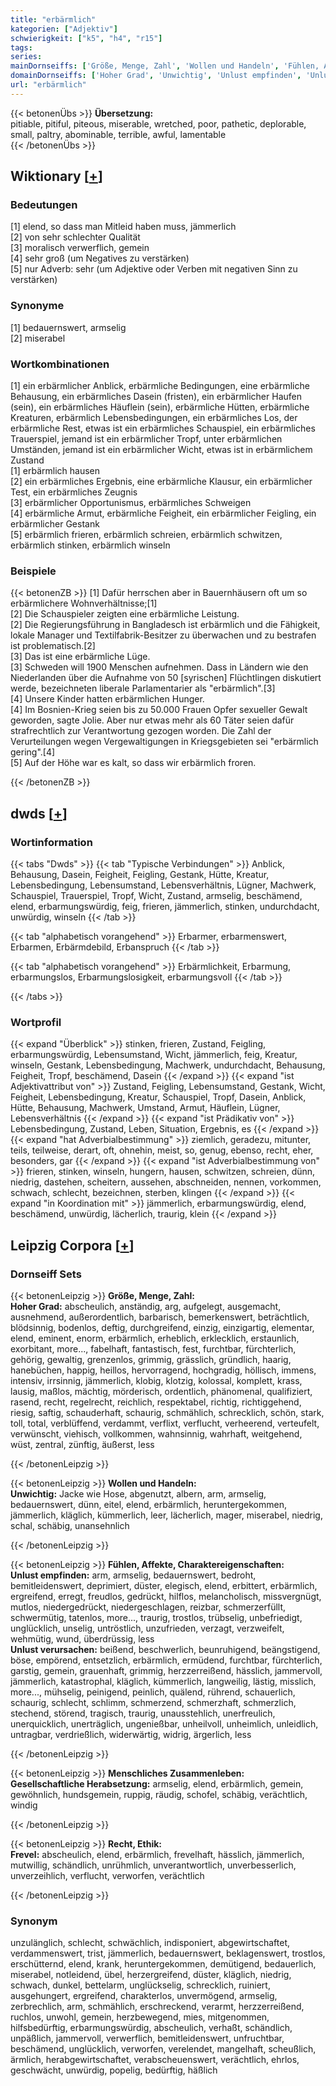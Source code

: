 ```yaml
---
title: "erbärmlich"
kategorien: ["Adjektiv"]
schwierigkeit: ["k5", "h4", "r15"]
tags:
series:
mainDornseiffs: ['Größe, Menge, Zahl', 'Wollen und Handeln', 'Fühlen, Affekte, Charaktereigenschaften', 'Menschliches Zusammenleben', 'Recht, Ethik']
domainDornseiffs: ['Hoher Grad', 'Unwichtig', 'Unlust empfinden', 'Unlust verursachen', 'Gesellschaftliche Herabsetzung', 'Frevel']
url: "erbärmlich"
---
```


{{< betonenÜbs >}}
**Übersetzung:**  
pitiable, pitiful, piteous, miserable, wretched, poor, pathetic, deplorable, small, paltry, abominable, terrible, awful, lamentable  
{{< /betonenÜbs >}}

## Wiktionary [[+](https://de.wiktionary.org/wiki/erbärmlich)]

### Bedeutungen
[1] elend, so dass man Mitleid haben muss, jämmerlich  
[2] von sehr schlechter Qualität  
[3] moralisch verwerflich, gemein  
[4] sehr groß (um Negatives zu verstärken)  
[5] nur Adverb: sehr (um Adjektive oder Verben mit negativen Sinn zu verstärken)  

### Synonyme
[1] bedauernswert, armselig  
[2] miserabel  

### Wortkombinationen
[1] ein erbärmlicher Anblick, erbärmliche Bedingungen, eine erbärmliche Behausung, ein erbärmliches Dasein (fristen), ein erbärmlicher Haufen (sein), ein erbärmliches Häuflein (sein), erbärmliche Hütten, erbärmliche Kreaturen, erbärmlich Lebensbedingungen, ein erbärmliches Los, der erbärmliche Rest, etwas ist ein erbärmliches Schauspiel, ein erbärmliches Trauerspiel, jemand ist ein erbärmlicher Tropf, unter erbärmlichen Umständen, jemand ist ein erbärmlicher Wicht, etwas ist in erbärmlichem Zustand  
[1] erbärmlich hausen  
[2] ein erbärmliches Ergebnis, eine erbärmliche Klausur, ein erbärmlicher Test, ein erbärmliches Zeugnis  
[3] erbärmlicher Opportunismus, erbärmliches Schweigen  
[4] erbärmliche Armut, erbärmliche Feigheit, ein erbärmlicher Feigling, ein erbärmlicher Gestank  
[5] erbärmlich frieren, erbärmlich schreien, erbärmlich schwitzen, erbärmlich stinken, erbärmlich winseln  

### Beispiele
{{< betonenZB >}}
[1] Dafür herrschen aber in Bauernhäusern oft um so erbärmlichere Wohnverhältnisse;[1]  
[2] Die Schauspieler zeigten eine erbärmliche Leistung.  
[2] Die Regierungsführung in Bangladesch ist erbärmlich und die Fähigkeit, lokale Manager und Textilfabrik-Besitzer zu überwachen und zu bestrafen ist problematisch.[2]  
[3] Das ist eine erbärmliche Lüge.  
[3] Schweden will 1900 Menschen aufnehmen. Dass in Ländern wie den Niederlanden über die Aufnahme von 50 [syrischen] Flüchtlingen diskutiert werde, bezeichneten liberale Parlamentarier als "erbärmlich".[3]  
[4] Unsere Kinder hatten erbärmlichen Hunger.  
[4] Im Bosnien-Krieg seien bis zu 50.000 Frauen Opfer sexueller Gewalt geworden, sagte Jolie. Aber nur etwas mehr als 60 Täter seien dafür strafrechtlich zur Verantwortung gezogen worden. Die Zahl der Verurteilungen wegen Vergewaltigungen in Kriegsgebieten sei "erbärmlich gering".[4]  
[5] Auf der Höhe war es kalt, so dass wir erbärmlich froren.  

{{< /betonenZB >}}


## dwds [[+](https://www.dwds.de/wb/erbärmlich)]

### Wortinformation
{{< tabs "Dwds" >}}
{{< tab "Typische Verbindungen" >}}
Anblick, Behausung, Dasein, Feigheit, Feigling, Gestank, Hütte, Kreatur, Lebensbedingung, Lebensumstand, Lebensverhältnis, Lügner, Machwerk, Schauspiel, Trauerspiel, Tropf, Wicht, Zustand, armselig, beschämend, elend, erbarmungswürdig, feig, frieren, jämmerlich, stinken, undurchdacht, unwürdig, winseln
{{< /tab >}}

{{< tab "alphabetisch vorangehend" >}}
Erbarmer, erbarmenswert, Erbarmen, Erbärmdebild, Erbanspruch
{{< /tab >}}

{{< tab "alphabetisch vorangehend" >}}
Erbärmlichkeit, Erbarmung, erbarmungslos, Erbarmungslosigkeit, erbarmungsvoll
{{< /tab >}}

{{< /tabs >}}

### Wortprofil
{{< expand "Überblick" >}} stinken, frieren, Zustand, Feigling, erbarmungswürdig, Lebensumstand, Wicht, jämmerlich, feig, Kreatur, winseln, Gestank, Lebensbedingung, Machwerk, undurchdacht, Behausung, Feigheit, Tropf, beschämend, Dasein {{< /expand >}}
{{< expand "ist Adjektivattribut von" >}} Zustand, Feigling, Lebensumstand, Gestank, Wicht, Feigheit, Lebensbedingung, Kreatur, Schauspiel, Tropf, Dasein, Anblick, Hütte, Behausung, Machwerk, Umstand, Armut, Häuflein, Lügner, Lebensverhältnis {{< /expand >}}
{{< expand "ist Prädikativ von" >}} Lebensbedingung, Zustand, Leben, Situation, Ergebnis, es {{< /expand >}}
{{< expand "hat Adverbialbestimmung" >}} ziemlich, geradezu, mitunter, teils, teilweise, derart, oft, ohnehin, meist, so, genug, ebenso, recht, eher, besonders, gar {{< /expand >}}
{{< expand "ist Adverbialbestimmung von" >}} frieren, stinken, winseln, hungern, hausen, schwitzen, schreien, dünn, niedrig, dastehen, scheitern, aussehen, abschneiden, nennen, vorkommen, schwach, schlecht, bezeichnen, sterben, klingen {{< /expand >}}
{{< expand "in Koordination mit" >}} jämmerlich, erbarmungswürdig, elend, beschämend, unwürdig, lächerlich, traurig, klein {{< /expand >}}

## Leipzig Corpora [[+](https://corpora.uni-leipzig.de/en/res?word=erbärmlich&corpusId=deu_newscrawl-public_2018)]

### Dornseiff Sets
{{< betonenLeipzig >}}
**Größe, Menge, Zahl:**  
**Hoher Grad:** abscheulich, anständig, arg, aufgelegt, ausgemacht, ausnehmend, außerordentlich, barbarisch, bemerkenswert, beträchtlich, blödsinnig, bodenlos, deftig, durchgreifend, einzig, einzigartig, elementar, elend, eminent, enorm, erbärmlich, erheblich, erklecklich, erstaunlich, exorbitant, more..., fabelhaft, fantastisch, fest, furchtbar, fürchterlich, gehörig, gewaltig, grenzenlos, grimmig, grässlich, gründlich, haarig, hanebüchen, happig, heillos, hervorragend, hochgradig, höllisch, immens, intensiv, irrsinnig, jämmerlich, klobig, klotzig, kolossal, komplett, krass, lausig, maßlos, mächtig, mörderisch, ordentlich, phänomenal, qualifiziert, rasend, recht, regelrecht, reichlich, respektabel, richtig, richtiggehend, riesig, saftig, schauderhaft, schaurig, schmählich, schrecklich, schön, stark, toll, total, verblüffend, verdammt, verflixt, verflucht, verheerend, verteufelt, verwünscht, viehisch, vollkommen, wahnsinnig, wahrhaft, weitgehend, wüst, zentral, zünftig, äußerst, less  

{{< /betonenLeipzig >}}


{{< betonenLeipzig >}}
**Wollen und Handeln:**  
**Unwichtig:** Jacke wie Hose, abgenutzt, albern, arm, armselig, bedauernswert, dünn, eitel, elend, erbärmlich, heruntergekommen, jämmerlich, kläglich, kümmerlich, leer, lächerlich, mager, miserabel, niedrig, schal, schäbig, unansehnlich  

{{< /betonenLeipzig >}}


{{< betonenLeipzig >}}
**Fühlen, Affekte, Charaktereigenschaften:**  
**Unlust empfinden:** arm, armselig, bedauernswert, bedroht, bemitleidenswert, deprimiert, düster, elegisch, elend, erbittert, erbärmlich, ergreifend, erregt, freudlos, gedrückt, hilflos, melancholisch, missvergnügt, mutlos, niedergedrückt, niedergeschlagen, reizbar, schmerzerfüllt, schwermütig, tatenlos, more..., traurig, trostlos, trübselig, unbefriedigt, unglücklich, unselig, untröstlich, unzufrieden, verzagt, verzweifelt, wehmütig, wund, überdrüssig, less  
**Unlust verursachen:** beißend, beschwerlich, beunruhigend, beängstigend, böse, empörend, entsetzlich, erbärmlich, ermüdend, furchtbar, fürchterlich, garstig, gemein, grauenhaft, grimmig, herzzerreißend, hässlich, jammervoll, jämmerlich, katastrophal, kläglich, kümmerlich, langweilig, lästig, misslich, more..., mühselig, peinigend, peinlich, quälend, rührend, schauerlich, schaurig, schlecht, schlimm, schmerzend, schmerzhaft, schmerzlich, stechend, störend, tragisch, traurig, unausstehlich, unerfreulich, unerquicklich, unerträglich, ungenießbar, unheilvoll, unheimlich, unleidlich, untragbar, verdrießlich, widerwärtig, widrig, ärgerlich, less  

{{< /betonenLeipzig >}}


{{< betonenLeipzig >}}
**Menschliches Zusammenleben:**  
**Gesellschaftliche Herabsetzung:** armselig, elend, erbärmlich, gemein, gewöhnlich, hundsgemein, ruppig, räudig, schofel, schäbig, verächtlich, windig  

{{< /betonenLeipzig >}}


{{< betonenLeipzig >}}
**Recht, Ethik:**  
**Frevel:** abscheulich, elend, erbärmlich, frevelhaft, hässlich, jämmerlich, mutwillig, schändlich, unrühmlich, unverantwortlich, unverbesserlich, unverzeihlich, verflucht, verworfen, verächtlich  

{{< /betonenLeipzig >}}

### Synonym
unzulänglich, schlecht, schwächlich, indisponiert, abgewirtschaftet, verdammenswert, trist, jämmerlich, bedauernswert, beklagenswert, trostlos, erschütternd, elend, krank, heruntergekommen, demütigend, bedauerlich, miserabel, notleidend, übel, herzergreifend, düster, kläglich, niedrig, schwach, dunkel, bettelarm, unglückselig, schrecklich, ruiniert, ausgehungert, ergreifend, charakterlos, unvermögend, armselig, zerbrechlich, arm, schmählich, erschreckend, verarmt, herzzerreißend, ruchlos, unwohl, gemein, herzbewegend, mies, mitgenommen, hilfsbedürftig, erbarmungswürdig, abscheulich, verhaßt, schändlich, unpäßlich, jammervoll, verwerflich, bemitleidenswert, unfruchtbar, beschämend, unglücklich, verworfen, verelendet, mangelhaft, scheußlich, ärmlich, herabgewirtschaftet, verabscheuenswert, verächtlich, ehrlos, geschwächt, unwürdig, popelig, bedürftig, häßlich

